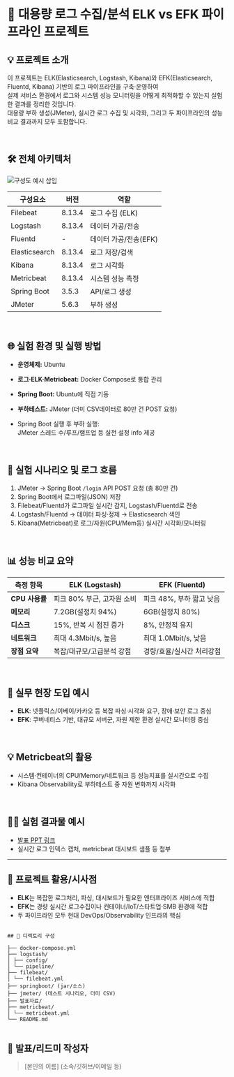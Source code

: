 # 🚀 대용량 로그 수집/분석 ELK vs EFK 파이프라인 프로젝트

## 💡 프로젝트 소개

이 프로젝트는 ELK(Elasticsearch, Logstash, Kibana)와 EFK(Elasticsearch, Fluentd, Kibana) 기반의 로그 파이프라인을 구축·운영하여  
실제 서비스 환경에서 로그와 시스템 성능 모니터링을 어떻게 최적화할 수 있는지 실험한 결과를 정리한 것입니다.  
대용량 부하 생성(JMeter), 실시간 로그 수집 및 시각화, 그리고 두 파이프라인의 성능 비교 결과까지 모두 포함합니다.

<br/>

## 🛠️ 전체 아키텍처

![구성도 예시 삽입](your-architecture-diagram-url.png)

| 구성요소      | 버전      | 역할                |
|---------------|-----------|---------------------|
| Filebeat      | 8.13.4    | 로그 수집 (ELK)     |
| Logstash      | 8.13.4    | 데이터 가공/전송    |
| Fluentd       | -         | 데이터 가공/전송(EFK) |
| Elasticsearch | 8.13.4    | 로그 저장/검색      |
| Kibana        | 8.13.4    | 로그 시각화         |
| Metricbeat    | 8.13.4    | 시스템 성능 측정    |
| Spring Boot   | 3.5.3     | API/로그 생성       |
| JMeter        | 5.6.3     | 부하 생성           |

<br/>

## 🌐 실험 환경 및 실행 방법

- **운영체제:** Ubuntu
- **로그·ELK·Metricbeat:** Docker Compose로 통합 관리
- **Spring Boot:** Ubuntu에 직접 기동  
- **부하테스트:** JMeter (더미 CSV데이터로 80만 건 POST 요청)


- Spring Boot 실행 후 부하 실행:  
  JMeter 스레드 수/루프/램프업 등 실전 설정 info 제공

<br/>

## 🔎 실험 시나리오 및 로그 흐름

1. JMeter → Spring Boot `/login` API POST 요청 (총 80만 건)
2. Spring Boot에서 로그파일(JSON) 저장
3. Filebeat/Fluentd가 로그파일 실시간 감지, Logstash/Fluentd로 전송
4. Logstash/Fluentd → 데이터 파싱·정제 → Elasticsearch 색인
5. Kibana(Metricbeat)로 로그/자원(CPU/Mem등) 실시간 시각화/모니터링

<br/>

## 📊 성능 비교 요약

| 측정 항목     | ELK (Logstash)          | EFK (Fluentd)         |
|---------------|------------------------|-----------------------|
| **CPU 사용률** | 피크 80% 부근, 고자원 소비 | 피크 48%, 부하 짧고 낮음 |
| **메모리**     | 7.2GB(설정치 94%)       | 6GB(설정치 80%)       |
| **디스크**     | 15%, 반복 시 점진 증가   | 8%, 안정적 유지        |
| **네트워크**   | 최대 4.3Mbit/s, 높음    | 최대 1.0Mbit/s, 낮음   |
| **장점 요약**  | 복잡/대규모/고급분석 강점 | 경량/효율/실시간 처리강점 |

<br/>

## 💬 실무 현장 도입 예시

- **ELK**: 넷플릭스/이베이/카카오 등 복잡 파싱·시각화 요구, 장애·보안 로그 중심  
- **EFK**: 쿠버네티스 기반, 대규모 서버군, 자원 제한 환경 실시간 모니터링 중심

<br/>

## 💡 Metricbeat의 활용

- 시스템·컨테이너의 CPU/Memory/네트워크 등 성능지표를 실시간으로 수집  
- Kibana Observability로 부하테스트 중 자원 변화까지 시각화

<br/>

## 🧑‍💻 실험 결과물 예시

- [발표 PPT 링크](your-ppt-link.pdf)  
- 실시간 로그 인덱스 캡처, metricbeat 대시보드 샘플 등 첨부

---

## 📝 프로젝트 활용/시사점

- **ELK**는 복잡한 로그처리, 파싱, 대시보드가 필요한 엔터프라이즈 서비스에 적합
- **EFK**는 경량 실시간 로그수집이나 컨테이너/IoT/스타트업·SMB 환경에 적합
- 두 파이프라인 모두 현대 DevOps/Observability 인프라의 핵심

```

## 📂 디렉토리 구성

├── docker-compose.yml
├── logstash/
│ ├── config/
│ └── pipeline/
├── filebeat/
│ └── filebeat.yml
├── springboot/ (jar/소스)
├── jmeter/ (테스트 시나리오, 더미 CSV)
├── 발표자료/
├── metricbeat/
│ └── metricbeat.yml
└── README.md


```

## 📢 발표/리드미 작성자  
> [본인의 이름] (소속/깃허브/이메일 등)
